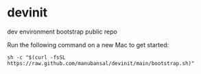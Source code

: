 # devinit
dev environment bootstrap public repo

Run the following command on a new Mac to get started:

```
sh -c "$(curl -fsSL https://raw.github.com/manubansal/devinit/main/bootstrap.sh)"
```
